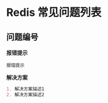 # Redis 常见问题列表

## 问题编号

**报错提示**

```nginx
报错提示
```

**解决方案**

```markdown
1. 解决方案描述1
2. 解决方案描述2
```

